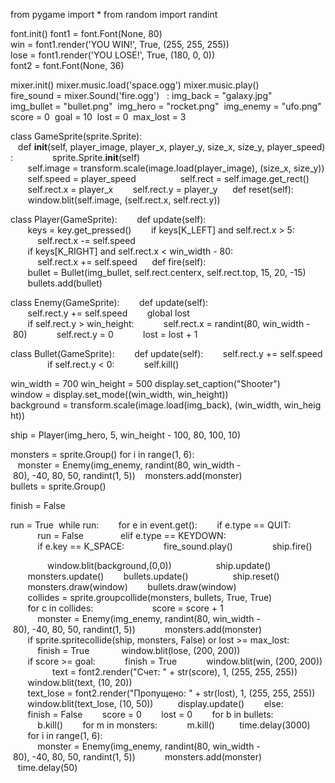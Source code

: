 from pygame import *
from random import randint

font.init()
font1 = font.Font(None, 80)
win = font1.render('YOU WIN!', True, (255, 255, 255))
lose = font1.render('YOU LOSE!', True, (180, 0, 0))
 
font2 = font.Font(None, 36)
 

mixer.init()
mixer.music.load('space.ogg')
mixer.music.play()
fire_sound = mixer.Sound('fire.ogg')
 
:
img_back = "galaxy.jpg" 
img_bullet = "bullet.png" 
img_hero = "rocket.png" 
img_enemy = "ufo.png" 
score = 0 
goal = 10 
lost = 0 
max_lost = 3 

class GameSprite(sprite.Sprite):
 
   def __init__(self, player_image, player_x, player_y, size_x, size_y, player_speed):
       
       sprite.Sprite.__init__(self)
 
       
       self.image = transform.scale(image.load(player_image), (size_x, size_y))
       self.speed = player_speed
 
       
       self.rect = self.image.get_rect()
       self.rect.x = player_x
       self.rect.y = player_y
 
   def reset(self):
       window.blit(self.image, (self.rect.x, self.rect.y))
 

class Player(GameSprite):
   
   def update(self):
       keys = key.get_pressed()
       if keys[K_LEFT] and self.rect.x > 5:
           self.rect.x -= self.speed
       if keys[K_RIGHT] and self.rect.x < win_width - 80:
           self.rect.x += self.speed
 
   def fire(self):
       bullet = Bullet(img_bullet, self.rect.centerx, self.rect.top, 15, 20, -15)
       bullets.add(bullet)
 

class Enemy(GameSprite):
   
   def update(self):
       self.rect.y += self.speed
       global lost
       
       if self.rect.y > win_height:
           self.rect.x = randint(80, win_width - 80)
           self.rect.y = 0
           lost = lost + 1

class Bullet(GameSprite):
   
   def update(self):
       self.rect.y += self.speed
       
       if self.rect.y < 0:
           self.kill()

win_width = 700
win_height = 500
display.set_caption("Shooter")
window = display.set_mode((win_width, win_height))
background = transform.scale(image.load(img_back), (win_width, win_height))

ship = Player(img_hero, 5, win_height - 100, 80, 100, 10)

monsters = sprite.Group()
for i in range(1, 6):
   monster = Enemy(img_enemy, randint(80, win_width - 80), -40, 80, 50, randint(1, 5))
   monsters.add(monster)
bullets = sprite.Group()

finish = False

run = True 
while run:
   
   for e in event.get():
       if e.type == QUIT:
           run = False
      
       elif e.type == KEYDOWN:
           if e.key == K_SPACE:
               fire_sound.play()
               ship.fire()

       
       window.blit(background,(0,0))
 
       
       ship.update()
       monsters.update()
       bullets.update()
 
       
       ship.reset()
       monsters.draw(window)
       bullets.draw(window)
       
       collides = sprite.groupcollide(monsters, bullets, True, True)
       for c in collides:
           
           score = score + 1
           monster = Enemy(img_enemy, randint(80, win_width - 80), -40, 80, 50, randint(1, 5))
           monsters.add(monster)
 
       
       if sprite.spritecollide(ship, monsters, False) or lost >= max_lost:
           finish = True 
           window.blit(lose, (200, 200))
 
       
       if score >= goal:
           finish = True
           window.blit(win, (200, 200))
 
       
       text = font2.render("Счет: " + str(score), 1, (255, 255, 255))
       window.blit(text, (10, 20))
 
       text_lose = font2.render("Пропущено: " + str(lost), 1, (255, 255, 255))
       window.blit(text_lose, (10, 50))
 
       display.update()
   
   else:
       finish = False
       score = 0
       lost = 0
       for b in bullets:
           b.kill()
       for m in monsters:
           m.kill()
 
       time.delay(3000)
       for i in range(1, 6):
           monster = Enemy(img_enemy, randint(80, win_width - 80), -40, 80, 50, randint(1, 5))
           monsters.add(monster)
      
 
   time.delay(50)
